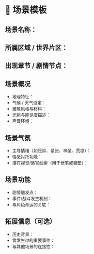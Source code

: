 # 🌆 场景模板

## 场景名称：
## 所属区域 / 世界片区：
## 出现章节 / 剧情节点：

## 场景概况
- 地理特征：
- 气候 / 天气设定：
- 建筑风格与材料：
- 光照与能见度描述：
- 声音环境：

## 场景气氛
- 主导情绪（如压抑、紧张、神圣、荒凉）：
- 情感衬托功能：
- 潜在视觉/感官线索（用于伏笔或铺垫）：

## 场景功能
- 剧情触发点：
- 事件/战斗发生机制：
- 与角色命运的关联：

## 拓展信息（可选）
- 历史背景：
- 曾发生过的重要事件：
- 与其他场景的连接性：